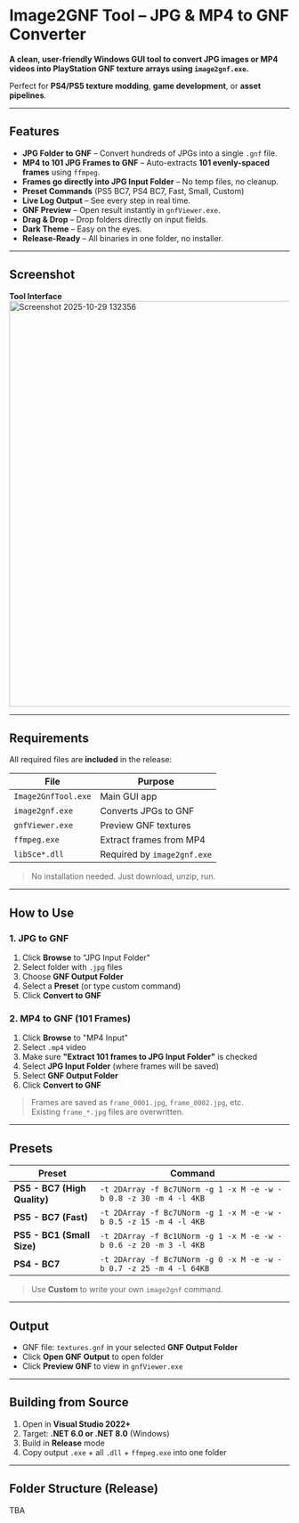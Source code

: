 # Image2GNF Tool – JPG & MP4 to GNF Converter

**A clean, user-friendly Windows GUI tool to convert JPG images or MP4 videos into PlayStation GNF texture arrays using `image2gnf.exe`.**

Perfect for **PS4/PS5 texture modding**, **game development**, or **asset pipelines**.

---

## Features

- **JPG Folder to GNF** – Convert hundreds of JPGs into a single `.gnf` file.
- **MP4 to 101 JPG Frames to GNF** – Auto-extracts **101 evenly-spaced frames** using `ffmpeg`.
- **Frames go directly into JPG Input Folder** – No temp files, no cleanup.
- **Preset Commands** (PS5 BC7, PS4 BC7, Fast, Small, Custom)
- **Live Log Output** – See every step in real time.
- **GNF Preview** – Open result instantly in `gnfViewer.exe`.
- **Drag & Drop** – Drop folders directly on input fields.
- **Dark Theme** – Easy on the eyes.
- **Release-Ready** – All binaries in one folder, no installer.

---

## Screenshot

**Tool Interface**
<img width="1093" height="729" alt="Screenshot 2025-10-29 132356" src="https://github.com/user-attachments/assets/3065fe42-4d70-4c08-a7d6-f6d6ee021e61" />



---

## Requirements

All required files are **included** in the release:

| File | Purpose |
|------|--------|
| `Image2GnfTool.exe` | Main GUI app |
| `image2gnf.exe` | Converts JPGs to GNF |
| `gnfViewer.exe` | Preview GNF textures |
| `ffmpeg.exe` | Extract frames from MP4 |
| `libSce*.dll` | Required by `image2gnf.exe` |

> No installation needed. Just download, unzip, run.

---

## How to Use

### 1. **JPG to GNF**
1. Click **Browse** to "JPG Input Folder"
2. Select folder with `.jpg` files
3. Choose **GNF Output Folder**
4. Select a **Preset** (or type custom command)
5. Click **Convert to GNF**

### 2. **MP4 to GNF (101 Frames)**
1. Click **Browse** to "MP4 Input"
2. Select `.mp4` video
3. Make sure **"Extract 101 frames to JPG Input Folder"** is checked
4. Select **JPG Input Folder** (where frames will be saved)
5. Select **GNF Output Folder**
6. Click **Convert to GNF**

> Frames are saved as `frame_0001.jpg`, `frame_0002.jpg`, etc.  
> Existing `frame_*.jpg` files are overwritten.

---

## Presets

| Preset | Command |
|-------|--------|
| **PS5 - BC7 (High Quality)** | `-t 2DArray -f Bc7UNorm -g 1 -x M -e -w -b 0.8 -z 30 -m 4 -l 4KB` |
| **PS5 - BC7 (Fast)** | `-t 2DArray -f Bc7UNorm -g 1 -x M -e -w -b 0.5 -z 15 -m 4 -l 4KB` |
| **PS5 - BC1 (Small Size)** | `-t 2DArray -f Bc1UNorm -g 1 -x M -e -w -b 0.6 -z 20 -m 3 -l 4KB` |
| **PS4 - BC7** | `-t 2DArray -f Bc7UNorm -g 0 -x M -e -w -b 0.7 -z 25 -m 4 -l 64KB` |

> Use **Custom** to write your own `image2gnf` command.

---

## Output

- GNF file: `textures.gnf` in your selected **GNF Output Folder**
- Click **Open GNF Output** to open folder
- Click **Preview GNF** to view in `gnfViewer.exe`

---

## Building from Source

1. Open in **Visual Studio 2022+**
2. Target: **.NET 6.0 or .NET 8.0** (Windows)
3. Build in **Release** mode
4. Copy output `.exe` + all `.dll` + `ffmpeg.exe` into one folder

---

## Folder Structure (Release)

  TBA
